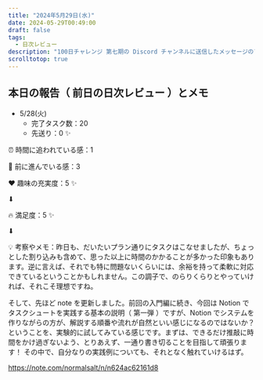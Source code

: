 ```yaml
---
title: "2024年5月29日(水)"
date: 2024-05-29T00:49:00
draft: false
tags:
  - 日次レビュー
description: "100日チャレンジ 第七期の Discord チャンネルに送信したメッセージのアーカイブ"
scrolltotop: true
---
```


## 本日の報告（ 前日の日次レビュー ）とメモ

- 5/28(火)
  - 完了タスク数：20
  - 先送り：0 ✨

⏰ 時間に追われている感：1

💪 前に進んでいる感：3

❤️ 趣味の充実度：5 ✨

⬇︎

🔥 満足度：5 ✨

⬇︎

💡 考察やメモ：昨日も、だいたいプラン通りにタスクはこなせましたが、ちょっとした割り込みも含めて、思った以上に時間のかかることが多かった印象もあります。逆に言えば、それでも特に問題ないくらいには、余裕を持って柔軟に対応できているということかもしれません。この調子で、のらりくらりとやっていければ、それこそ理想ですね。

そして、先ほど note を更新しました。前回の入門編に続き、今回は Notion でタスクシュートを実践する基本の説明（ 第一弾 ）ですが、Notion でシステムを作りながらの方が、解説する順番や流れが自然といい感じになるのではないか？ということを、実験的に試してみている感じです。まずは、できるだけ推敲に時間をかけ過ぎないよう、とりあえず、一通り書き切ることを目指して頑張ります！ その中で、自分なりの実践例についても、それとなく触れていけるはず。

https://note.com/normalsalt/n/n624ac62161d8
